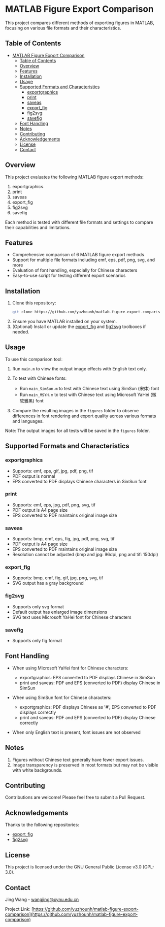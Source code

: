# MATLAB Figure Export Comparison

This project compares different methods of exporting figures in MATLAB, focusing on various file formats and their characteristics.

## Table of Contents
- [MATLAB Figure Export Comparison](#matlab-figure-export-comparison)
  - [Table of Contents](#table-of-contents)
  - [Overview](#overview)
  - [Features](#features)
  - [Installation](#installation)
  - [Usage](#usage)
  - [Supported Formats and Characteristics](#supported-formats-and-characteristics)
    - [exportgraphics](#exportgraphics)
    - [print](#print)
    - [saveas](#saveas)
    - [export\_fig](#export_fig)
    - [fig2svg](#fig2svg)
    - [savefig](#savefig)
  - [Font Handling](#font-handling)
  - [Notes](#notes)
  - [Contributing](#contributing)
  - [Acknowledgements](#acknowledgements)
  - [License](#license)
  - [Contact](#contact)

## Overview

This project evaluates the following MATLAB figure export methods:

1. exportgraphics
2. print
3. saveas
4. export_fig
5. fig2svg
6. savefig

Each method is tested with different file formats and settings to compare their capabilities and limitations.

## Features
- Comprehensive comparison of 6 MATLAB figure export methods
- Support for multiple file formats including emf, eps, pdf, png, svg, and more
- Evaluation of font handling, especially for Chinese characters
- Easy-to-use script for testing different export scenarios

## Installation

1. Clone this repository:
   ```bash
   git clone https://github.com/yuzhounh/matlab-figure-export-comparison.git
   ```
2. Ensure you have MATLAB installed on your system.
3. (Optional) Install or update the [export_fig](https://github.com/altmany/export_fig) and [fig2svg](https://github.com/kupiqu/fig2svg) toolboxes if needed.

## Usage

To use this comparison tool:

1. Run `main.m` to view the output image effects with English text only.

2. To test with Chinese fonts:
   - Run `main_SimSun.m` to test with Chinese text using SimSun (宋体) font
   - Run `main_MSYH.m` to test with Chinese text using Microsoft YaHei (微软雅黑) font

3. Compare the resulting images in the `figures` folder to observe differences in font rendering and export quality across various formats and languages.

Note: The output images for all tests will be saved in the `figures` folder.

## Supported Formats and Characteristics

### exportgraphics
- Supports: emf, eps, gif, jpg, pdf, png, tif
- PDF output is normal
- EPS converted to PDF displays Chinese characters in SimSun font

### print
- Supports: emf, eps, jpg, pdf, png, svg, tif
- PDF output is A4 page size
- EPS converted to PDF maintains original image size

### saveas
- Supports: bmp, emf, eps, fig, jpg, pdf, png, svg, tif
- PDF output is A4 page size
- EPS converted to PDF maintains original image size
- Resolution cannot be adjusted (bmp and jpg: 96dpi, png and tif: 150dpi)

### export_fig
- Supports: bmp, emf, fig, gif, jpg, png, svg, tif
- SVG output has a gray background

### fig2svg
- Supports only svg format
- Default output has enlarged image dimensions
- SVG text uses Microsoft YaHei font for Chinese characters

### savefig
- Supports only fig format

## Font Handling

- When using Microsoft YaHei font for Chinese characters:
  - exportgraphics: EPS converted to PDF displays Chinese in SimSun
  - print and saveas: PDF and EPS (converted to PDF) display Chinese in SimSun

- When using SimSun font for Chinese characters:
  - exportgraphics: PDF displays Chinese as '#', EPS converted to PDF displays correctly
  - print and saveas: PDF and EPS (converted to PDF) display Chinese correctly

- When only English text is present, font issues are not observed

## Notes

1. Figures without Chinese text generally have fewer export issues.
2. Image transparency is preserved in most formats but may not be visible with white backgrounds.

## Contributing

Contributions are welcome! Please feel free to submit a Pull Request.

## Acknowledgements

Thanks to the following repositories:
- [export_fig](https://github.com/altmany/export_fig)
- [fig2svg](https://github.com/kupiqu/fig2svg)

## License

This project is licensed under the GNU General Public License v3.0 (GPL-3.0).

## Contact

Jing Wang - wangjing@xynu.edu.cn

Project Link: [https://github.com/yuzhounh/matlab-figure-export-comparison](https://github.com/yuzhounh/matlab-figure-export-comparison)